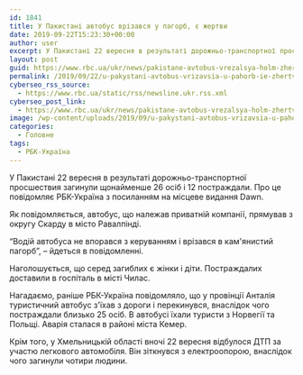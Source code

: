 ```yaml
---
id: 1841
title: У Пакистані автобус врізався у пагорб, є жертви
date: 2019-09-22T15:23:30+00:00
author: user
excerpt: У Пакистані 22 вересня в результаті дорожньо-транспортної просшествия загинули щонайменше 26 осіб і 12 постраждали. Про це повідомляє РБК-Україна з посиланням...
layout: post
guid: https://www.rbc.ua/ukr/news/pakistane-avtobus-vrezalsya-holm-zhertvy-1569164922.html
permalink: /2019/09/22/u-pakystani-avtobus-vrizavsia-u-pahorb-ie-zhertvy/
cyberseo_rss_source:
  - https://www.rbc.ua/static/rss/newsline.ukr.rss.xml
cyberseo_post_link:
  - https://www.rbc.ua/ukr/news/pakistane-avtobus-vrezalsya-holm-zhertvy-1569164922.html
image: /wp-content/uploads/2019/09/u-pakystani-avtobus-vrizavsia-u-pahorb-ie-zhertvy.jpg
categories:
  - Головне
tags:
  - РБК-Україна
---
```

У Пакистані 22 вересня в результаті дорожньо-транспортної просшествия загинули щонайменше 26 осіб і 12 постраждали. Про це повідомляє РБК-Україна з посиланням на місцеве видання Dawn.

Як повідомляється, автобус, що належав приватній компанії, прямував з округу Скарду в місто Равалпінді.

&#8220;Водій автобуса не впорався з керуванням і врізався в кам'янистий пагорб&#8221;, &#8211; йдеться в повідомленні.

Наголошується, що серед загиблих є жінки і діти. Постраждалих доставили в госпіталь в місті Чилас.

Нагадаємо, раніше РБК-Україна повідомляло, що у провінції Анталія туристичний автобус з'їхав з дороги і перекинувся, внаслідок чого постраждали близько 25 осіб. В автобусі їхали туристи з Норвегії та Польщі. Аварія сталася в районі міста Кемер.

Крім того, у Хмельницькій області вночі 22 вересня відбулося ДТП за участю легкового автомобіля. Він зіткнувся з електроопорою, внаслідок чого загинули чотири людини.